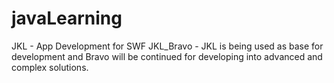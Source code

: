 # javaLearning

JKL - App Development for SWF
JKL_Bravo - JKL is being used as base for development and Bravo will be continued for developing into advanced and complex solutions.


